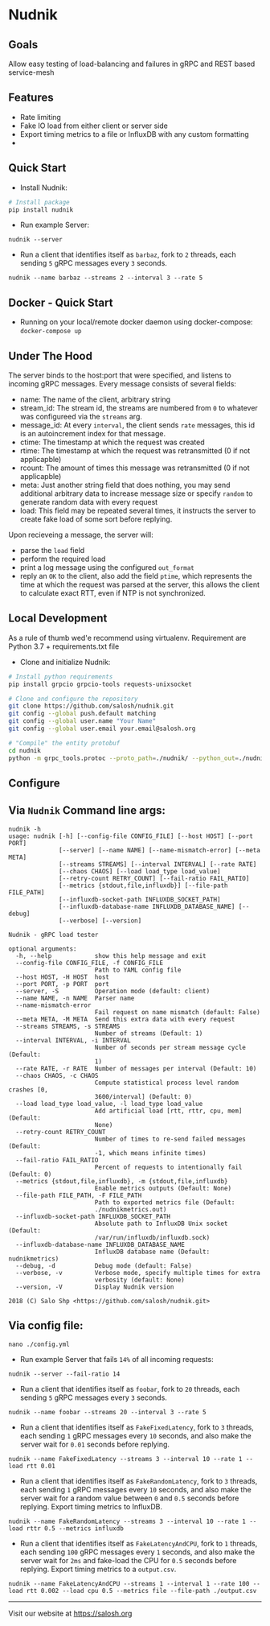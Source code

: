 Nudnik
======

Goals
-----

Allow easy testing of load-balancing and failures in gRPC and REST based service-mesh

Features
--------

 - Rate limiting
 - Fake IO load from either client or server side
 - Export timing metrics to a file or InfluxDB with any custom formatting
 - 

Quick Start
--------------------

 * Install Nudnik:
```sh
# Install package
pip install nudnik
```

 * Run example Server:
```shell
nudnik --server
```

 * Run a client that identifies itself as `barbaz`, fork to `2` threads, each sending `5` gRPC messages every `3` seconds.
```shell
nudnik --name barbaz --streams 2 --interval 3 --rate 5
```

Docker - Quick Start
--------------------

* Running on your local/remote docker daemon using docker-compose:
  `docker-compose up`

Under The Hood
--------------
The server binds to the host:port that were specified, and listens to incoming gRPC messages.
Every message consists of several fields:
 - name: The name of the client, arbitrary string
 - stream_id: The stream id, the streams are numbered from `0` to whatever was configureed via the `streams` arg.
 - message_id: At every `interval`, the client sends `rate` messages, this id is an autoincrement index for that message.
 - ctime: The timestamp at which the request was created
 - rtime: The timestamp at which the request was retransmitted (0 if not applicapble)
 - rcount: The amount of times this message was retransmitted (0 if not applicapble)
 - meta: Just another string field that does nothing, you may send additional arbitrary data to increase message size or specify `random` to generate random data with every request
 - load: This field may be repeated several times, it instructs the server to create fake load of some sort before replying.
 
 Upon recieveing a message, the server will:
  - parse the `load` field
  - perform the required load
  - print a log message using the configured `out_format`
  - reply an `OK` to the client, also add the field `ptime`, which represents the time at which the request was parsed at the server,
    this allows the client to calculate exact RTT, even if NTP is not synchronized.
 
Local Development
-----------------
As a rule of thumb wed'e recommend using virtualenv.
Requirement are Python 3.7 + requirements.txt file

 * Clone and initialize Nudnik:
```sh
# Install python requirements
pip install grpcio grpcio-tools requests-unixsocket

# Clone and configure the repository
git clone https://github.com/salosh/nudnik.git
git config --global push.default matching
git config --global user.name "Your Name"
git config --global user.email your.email@salosh.org

# "Compile" the entity protobuf
cd nudnik
python -m grpc_tools.protoc --proto_path=./nudnik/ --python_out=./nudnik/ --grpc_python_out=./nudnik/ ./entity.proto
```

Configure
--------

## Via `Nudnik` Command line args:
```shell
nudnik -h
usage: nudnik [-h] [--config-file CONFIG_FILE] [--host HOST] [--port PORT]
              [--server] [--name NAME] [--name-mismatch-error] [--meta META]
              [--streams STREAMS] [--interval INTERVAL] [--rate RATE]
              [--chaos CHAOS] [--load load_type load_value]
              [--retry-count RETRY_COUNT] [--fail-ratio FAIL_RATIO]
              [--metrics {stdout,file,influxdb}] [--file-path FILE_PATH]
              [--influxdb-socket-path INFLUXDB_SOCKET_PATH]
              [--influxdb-database-name INFLUXDB_DATABASE_NAME] [--debug]
              [--verbose] [--version]

Nudnik - gRPC load tester

optional arguments:
  -h, --help            show this help message and exit
  --config-file CONFIG_FILE, -f CONFIG_FILE
                        Path to YAML config file
  --host HOST, -H HOST  host
  --port PORT, -p PORT  port
  --server, -S          Operation mode (default: client)
  --name NAME, -n NAME  Parser name
  --name-mismatch-error
                        Fail request on name mismatch (default: False)
  --meta META, -M META  Send this extra data with every request
  --streams STREAMS, -s STREAMS
                        Number of streams (Default: 1)
  --interval INTERVAL, -i INTERVAL
                        Number of seconds per stream message cycle (Default:
                        1)
  --rate RATE, -r RATE  Number of messages per interval (Default: 10)
  --chaos CHAOS, -c CHAOS
                        Compute statistical process level random crashes [0,
                        3600/interval] (Default: 0)
  --load load_type load_value, -l load_type load_value
                        Add artificial load [rtt, rttr, cpu, mem] (Default:
                        None)
  --retry-count RETRY_COUNT
                        Number of times to re-send failed messages (Default:
                        -1, which means infinite times)
  --fail-ratio FAIL_RATIO
                        Percent of requests to intentionally fail (Default: 0)
  --metrics {stdout,file,influxdb}, -m {stdout,file,influxdb}
                        Enable metrics outputs (Default: None)
  --file-path FILE_PATH, -F FILE_PATH
                        Path to exported metrics file (Default:
                        ./nudnikmetrics.out)
  --influxdb-socket-path INFLUXDB_SOCKET_PATH
                        Absolute path to InfluxDB Unix socket (Default:
                        /var/run/influxdb/influxdb.sock)
  --influxdb-database-name INFLUXDB_DATABASE_NAME
                        InfluxDB database name (Default: nudnikmetrics)
  --debug, -d           Debug mode (default: False)
  --verbose, -v         Verbose mode, specify multiple times for extra
                        verbosity (default: None)
  --version, -V         Display Nudnik version

2018 (C) Salo Shp <https://github.com/salosh/nudnik.git>
```

## Via config file:
```shell  
nano ./config.yml     
```

 * Run example Server that fails `14%` of all incoming requests:
```shell
nudnik --server --fail-ratio 14
```

 * Run a client that identifies itself as `foobar`, fork to `20` threads, each sending `5` gRPC messages every `3` seconds.
```shell
nudnik --name foobar --streams 20 --interval 3 --rate 5
```

 * Run a client that identifies itself as `FakeFixedLatency`, fork to `3` threads, each sending `1` gRPC messages every `10` seconds, and also make the server wait for `0.01` seconds before replying.
```shell
nudnik --name FakeFixedLatency --streams 3 --interval 10 --rate 1 --load rtt 0.01
```

 * Run a client that identifies itself as `FakeRandomLatency`, fork to `3` threads, each sending `1` gRPC messages every `10` seconds, and also make the server wait for a random value between `0` and `0.5` seconds before replying. Export timing metrics to InfluxDB.
```shell
nudnik --name FakeRandomLatency --streams 3 --interval 10 --rate 1 --load rttr 0.5 --metrics influxdb
```

 * Run a client that identifies itself as `FakeLatencyAndCPU`, fork to `1` threads, each sending `100` gRPC messages every `1` seconds, and also make the server wait for `2ms` and fake-load the CPU for `0.5` seconds before replying. Export timing metrics to a `output.csv`.
```shell
nudnik --name FakeLatencyAndCPU --streams 1 --interval 1 --rate 100 --load rtt 0.002 --load cpu 0.5 --metrics file --file-path ./output.csv
```

* * *
Visit our website at https://salosh.org

